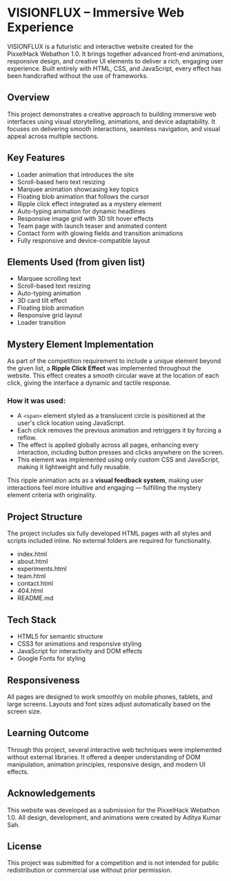 # VISIONFLUX – Immersive Web Experience

VISIONFLUX is a futuristic and interactive website created for the PixxelHack Webathon 1.0. It brings together advanced front-end animations, responsive design, and creative UI elements to deliver a rich, engaging user experience. Built entirely with HTML, CSS, and JavaScript, every effect has been handcrafted without the use of frameworks.

## Overview

This project demonstrates a creative approach to building immersive web interfaces using visual storytelling, animations, and device adaptability. It focuses on delivering smooth interactions, seamless navigation, and visual appeal across multiple sections.

## Key Features

- Loader animation that introduces the site
- Scroll-based hero text resizing
- Marquee animation showcasing key topics
- Floating blob animation that follows the cursor
- Ripple click effect integrated as a mystery element
- Auto-typing animation for dynamic headlines
- Responsive image grid with 3D tilt hover effects
- Team page with launch teaser and animated content
- Contact form with glowing fields and transition animations
- Fully responsive and device-compatible layout

## Elements Used (from given list)

- Marquee scrolling text
- Scroll-based text resizing
- Auto-typing animation
- 3D card tilt effect
- Floating blob animation
- Responsive grid layout
- Loader transition

## Mystery Element Implementation

As part of the competition requirement to include a unique element beyond the given list, a **Ripple Click Effect** was implemented throughout the website. This effect creates a smooth circular wave at the location of each click, giving the interface a dynamic and tactile response.

### How it was used:

- A `<span>` element styled as a translucent circle is positioned at the user's click location using JavaScript.
- Each click removes the previous animation and retriggers it by forcing a reflow.
- The effect is applied globally across all pages, enhancing every interaction, including button presses and clicks anywhere on the screen.
- This element was implemented using only custom CSS and JavaScript, making it lightweight and fully reusable.

This ripple animation acts as a **visual feedback system**, making user interactions feel more intuitive and engaging — fulfilling the mystery element criteria with originality.

## Project Structure

The project includes six fully developed HTML pages with all styles and scripts included inline. No external folders are required for functionality.

- index.html
- about.html
- experiments.html
- team.html
- contact.html
- 404.html
- README.md

## Tech Stack

- HTML5 for semantic structure
- CSS3 for animations and responsive styling
- JavaScript for interactivity and DOM effects
- Google Fonts for styling

## Responsiveness

All pages are designed to work smoothly on mobile phones, tablets, and large screens. Layouts and font sizes adjust automatically based on the screen size.

## Learning Outcome

Through this project, several interactive web techniques were implemented without external libraries. It offered a deeper understanding of DOM manipulation, animation principles, responsive design, and modern UI effects.

## Acknowledgements

This website was developed as a submission for the PixxelHack Webathon 1.0. All design, development, and animations were created by Aditya Kumar Sah.

## License

This project was submitted for a competition and is not intended for public redistribution or commercial use without prior permission.
